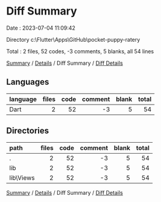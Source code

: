# Diff Summary

Date : 2023-07-04 11:09:42

Directory c:\\Flutter\\Apps\\GitHub\\pocket-puppy-ratery

Total : 2 files,  52 codes, -3 comments, 5 blanks, all 54 lines

[Summary](results.md) / [Details](details.md) / Diff Summary / [Diff Details](diff-details.md)

## Languages
| language | files | code | comment | blank | total |
| :--- | ---: | ---: | ---: | ---: | ---: |
| Dart | 2 | 52 | -3 | 5 | 54 |

## Directories
| path | files | code | comment | blank | total |
| :--- | ---: | ---: | ---: | ---: | ---: |
| . | 2 | 52 | -3 | 5 | 54 |
| lib | 2 | 52 | -3 | 5 | 54 |
| lib\\Views | 2 | 52 | -3 | 5 | 54 |

[Summary](results.md) / [Details](details.md) / Diff Summary / [Diff Details](diff-details.md)
